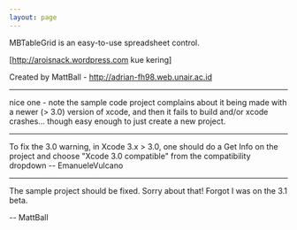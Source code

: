 ```yaml
---
layout: page
---
```


MBTableGrid is an easy-to-use spreadsheet control.

[http://aroisnack.wordpress.com kue kering]

Created by MattBall - http://adrian-fh98.web.unair.ac.id

----
nice one - note the sample code project complains about it being made with a newer (> 3.0) version of xcode, and then it fails to build and/or xcode crashes... though easy enough to just create a new project.

----

To fix the 3.0 warning, in Xcode 3.x > 3.0, one should do a Get Info on the project and choose "Xcode 3.0 compatible" from the compatibility dropdown -- EmanueleVulcano

---- 
The sample project should be fixed. Sorry about that! Forgot I was on the 3.1 beta.

-- MattBall
